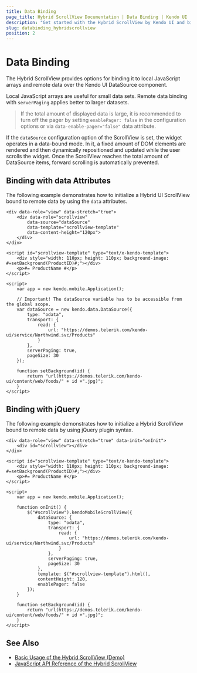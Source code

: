 ```yaml
---
title: Data Binding
page_title: Hybrid ScrollView Documentation | Data Binding | Kendo UI
description: "Get started with the Hybrid ScrollView by Kendo UI and bind the widget to data."
slug: databinding_hybridscrollview
position: 2
---
```


# Data Binding

The Hybrid ScrollView provides options for binding it to local JavaScript arrays and remote data over the Kendo UI DataSource component.

Local JavaScript arrays are useful for small data sets. Remote data binding with `serverPaging` applies better to larger datasets.

> If the total amount of displayed data is large, it is recommended to turn off the pager by setting `enablePager: false` in the configuration options or via `data-enable-pager="false"` data attribute.

If the `dataSource` configuration option of the ScrollView is set, the widget operates in a data-bound mode. In it, a fixed amount of DOM elements are rendered and then dynamically repositioned and updated while the user scrolls the widget. Once the ScrollView reaches the total amount of DataSource items, forward scrolling is automatically prevented.

## Binding with data Attributes

The following example demonstrates how to initialize a Hybrid UI ScrollView bound to remote data by using the `data` attributes.

    <div data-role="view" data-stretch="true">
        <div data-role="scrollview"
            data-source="dataSource"
            data-template="scrollview-template"
            data-content-height="120px">
        </div>
    </div>

    <script id="scrollview-template" type="text/x-kendo-template">
        <div style="width: 110px; height: 110px; background-image: #=setBackground(ProductID)#;"></div>
        <p>#= ProductName #</p>
    </script>

    <script>
        var app = new kendo.mobile.Application();

        // Important! The dataSource variable has to be accessible from the global scope.
        var dataSource = new kendo.data.DataSource({
            type: "odata",
            transport: {
                read: {
                    url: "https://demos.telerik.com/kendo-ui/service/Northwind.svc/Products"
                }
            },
            serverPaging: true,
            pageSize: 30
        });

        function setBackground(id) {
            return "url(https://demos.telerik.com/kendo-ui/content/web/foods/" + id +".jpg)";
        }
    </script>

## Binding with jQuery

The following example demonstrates how to initialize a Hybrid ScrollView bound to remote data by using jQuery plugin syntax.

    <div data-role="view" data-stretch="true" data-init="onInit">
        <div id="scrollview"></div>
    </div>

    <script id="scrollview-template" type="text/x-kendo-template">
        <div style="width: 110px; height: 110px; background-image: #=setBackground(ProductID)#;"></div>
        <p>#= ProductName #</p>
    </script>

    <script>
        var app = new kendo.mobile.Application();

        function onInit() {
            $("#scrollview").kendoMobileScrollView({
                dataSource: {
                    type: "odata",
                    transport: {
                        read: {
                            url: "https://demos.telerik.com/kendo-ui/service/Northwind.svc/Products"
                        }
                    },
                    serverPaging: true,
                    pageSize: 30
                },
                template: $("#scrollview-template").html(),
                contentHeight: 120,
                enablePager: false
            });
        }

        function setBackground(id) {
            return "url(https://demos.telerik.com/kendo-ui/content/web/foods/" + id +".jpg)";
        }
    </script>

## See Also

* [Basic Usage of the Hybrid ScrollView (Demo)](https://demos.telerik.com/kendo-ui/m/index#mobile-scrollview/mobile)
* [JavaScript API Reference of the Hybrid ScrollView](/api/javascript/mobile/ui/scrollview)
